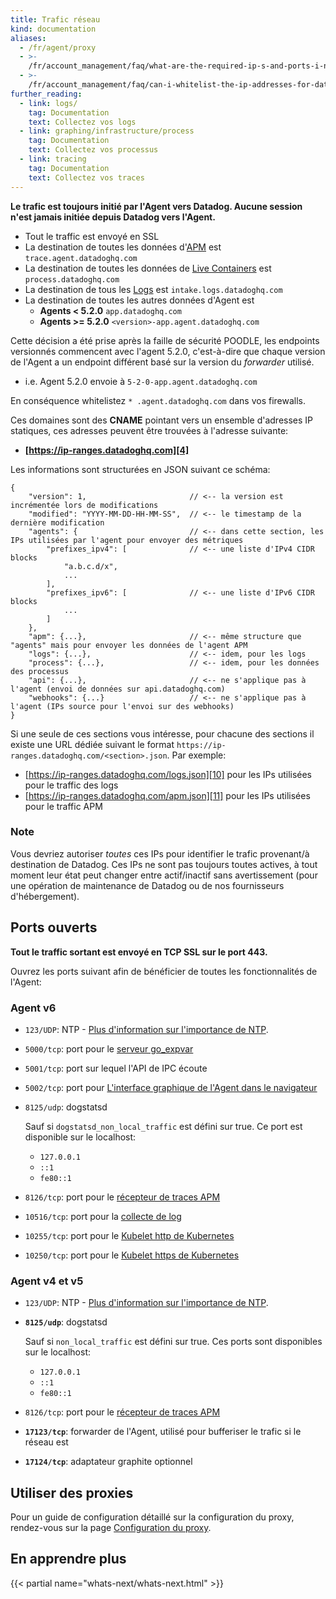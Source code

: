 ```yaml
---
title: Trafic réseau
kind: documentation
aliases:
  - /fr/agent/proxy
  - >-
    /fr/account_management/faq/what-are-the-required-ip-s-and-ports-i-need-open-to-connect-to-the-datadog-service
  - >-
    /fr/account_management/faq/can-i-whitelist-the-ip-addresses-for-data-coming-from-datadog-via-webhook-and-integrations
further_reading:
  - link: logs/
    tag: Documentation
    text: Collectez vos logs
  - link: graphing/infrastructure/process
    tag: Documentation
    text: Collectez vos processus
  - link: tracing
    tag: Documentation
    text: Collectez vos traces
---
```

**Le trafic est toujours initié par l'Agent vers Datadog. Aucune session n'est jamais initiée depuis Datadog vers l'Agent.**

* Tout le traffic est envoyé en SSL
* La destination de toutes les données d'[APM][1] est `trace.agent.datadoghq.com`
* La destination de toutes les données de [Live Containers][2] est `process.datadoghq.com`
* La destination de tous les [Logs][3] est `intake.logs.datadoghq.com`
* La destination de toutes les autres données d'Agent est
  * **Agents < 5.2.0** `app.datadoghq.com`
  *  **Agents >= 5.2.0** `<version>-app.agent.datadoghq.com`

Cette décision a été prise après la faille de sécurité POODLE, les endpoints versionnés commencent avec l'agent 5.2.0, c'est-à-dire que chaque version de l'Agent a un endpoint différent basé sur la version du *forwarder* utilisé.

* i.e. Agent 5.2.0 envoie à  `5-2-0-app.agent.datadoghq.com`  

En conséquence whitelistez `* .agent.datadoghq.com` dans vos firewalls.

Ces domaines sont des **CNAME** pointant vers un ensemble d'adresses IP statiques, ces adresses peuvent être trouvées à l'adresse suivante:

* **[https://ip-ranges.datadoghq.com][4]**

Les informations sont structurées en JSON suivant ce schéma:

```
{
    "version": 1,                       // <-- la version est incrémentée lors de modifications
    "modified": "YYYY-MM-DD-HH-MM-SS",  // <-- le timestamp de la dernière modification
    "agents": {                         // <-- dans cette section, les IPs utilisées par l'agent pour envoyer des métriques
        "prefixes_ipv4": [              // <-- une liste d'IPv4 CIDR blocks
            "a.b.c.d/x",
            ...
        ],
        "prefixes_ipv6": [              // <-- une liste d'IPv6 CIDR blocks
            ...
        ]
    },
    "apm": {...},                       // <-- même structure que "agents" mais pour envoyer les données de l'agent APM
    "logs": {...},                      // <-- idem, pour les logs
    "process": {...},                   // <-- idem, pour les données des processus
    "api": {...},                       // <-- ne s'applique pas à l'agent (envoi de données sur api.datadoghq.com)
    "webhooks": {...}                   // <-- ne s'applique pas à l'agent (IPs source pour l'envoi sur des webhooks)
}
```

Si une seule de ces sections vous intéresse, pour chacune des sections il existe une URL dédiée suivant le format `https://ip-ranges.datadoghq.com/<section>.json`. Par exemple:

* [https://ip-ranges.datadoghq.com/logs.json][10] pour les IPs utilisées pour le traffic des logs
* [https://ip-ranges.datadoghq.com/apm.json][11] pour les IPs utilisées pour le traffic APM

### Note

Vous devriez autoriser *toutes* ces IPs pour identifier le trafic provenant/à destination de Datadog. Ces IPs ne sont pas toujours toutes actives, à tout moment leur état peut changer entre actif/inactif sans avertissement (pour une opération de maintenance de Datadog ou de nos fournisseurs d'hébergement).

## Ports ouverts

**Tout le traffic sortant est envoyé en TCP SSL sur le port 443.**

Ouvrez les ports suivant afin de bénéficier de toutes les fonctionnalités de l'Agent:

### Agent v6

* `123/UDP`: NTP - [Plus d'information sur l'importance de NTP][5].
* `5000/tcp`: port pour le [serveur go_expvar][6]
* `5001/tcp`: port sur lequel l'API de IPC écoute
* `5002/tcp`: port pour [L'interface graphique de l'Agent dans le navigateur][7]
* `8125/udp`: dogstatsd

    Sauf si `dogstatsd_non_local_traffic` est défini sur true. Ce port est disponible sur le localhost:

    * `127.0.0.1`
    * `::1` 
    * `fe80::1`
* `8126/tcp`: port pour le [récepteur de traces APM][1]
* `10516/tcp`: port pour la [collecte de log][3]
* `10255/tcp`: port pour le [Kubelet http de Kubernetes][8]
* `10250/tcp`: port pour le [Kubelet https de Kubernetes][8]

### Agent v4 et v5 

* `123/UDP`: NTP - [Plus d'information sur l'importance de NTP][5].
* **`8125/udp`**: dogstatsd

  Sauf si `non_local_traffic` est défini sur true. Ces ports sont disponibles sur le localhost:

  * `127.0.0.1`
  * `::1` 
  * `fe80::1`

* `8126/tcp`: port pour le [récepteur de traces APM][1]
* **`17123/tcp`**: forwarder de l'Agent, utilisé pour bufferiser le trafic si le réseau est
* **`17124/tcp`**: adaptateur graphite optionnel

## Utiliser des proxies

Pour un guide de configuration détaillé sur la configuration du proxy, rendez-vous sur la page [Configuration du proxy][9].

## En apprendre plus

{{< partial name="whats-next/whats-next.html" >}}

[1]: /tracing
[2]: /graphing/infrastructure/livecontainers
[3]: /logs
[4]: https://ip-ranges.datadoghq.com
[5]: /agent/faq/network-time-protocol-ntp-offset-issues/
[6]: /integrations/go_expvar/
[7]: /agent/#using-the-gui
[8]: /agent/basic_agent_usage/kubernetes/
[9]: /agent/proxy
[10]: https://ip-ranges.datadoghq.com/logs.json
[11]: https://ip-ranges.datadoghq.com/apm.json
